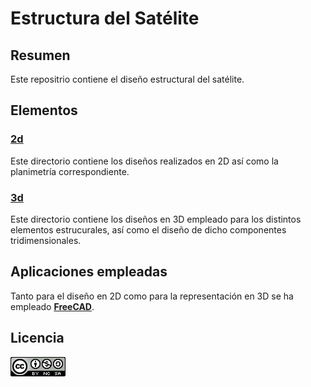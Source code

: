 # Estructura del Satélite

## Resumen

Este repositrio contiene el diseño estructural del satélite.

## Elementos

### [2d](2d/)

Este directorio contiene los diseños realizados en 2D así como la planimetría correspondiente.

### [3d](3d/)

Este directorio contiene los diseños en 3D empleado para los distintos elementos estrucurales, así como el diseño de dicho componentes tridimensionales.

## Aplicaciones empleadas

Tanto para el diseño en 2D como para la representación en 3D se ha empleado **[FreeCAD](https://www.freecadweb.org/)**.

## Licencia

[![Creaive Commons 4.0 logo](img/cc40.png)](http://creativecommons.org/licenses/by-nc-sa/4.0/)